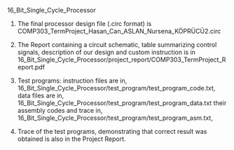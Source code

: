 16_Bit_Single_Cycle_Processor

1. The final processor design file (.circ format) is 
COMP303_TermProject_Hasan_Can_ASLAN_Nursena_KÖPRÜCÜ2.circ

2. The Report containing a circuit schematic, table summarizing control 
signals, description of our design and custom instruction is in
16_Bit_Single_Cycle_Processor/project_report/COMP303_TermProject_Report.pdf

3. Test programs: instruction files are in,
16_Bit_Single_Cycle_Processor/test_program/test_program_code.txt,
data files are in,
16_Bit_Single_Cycle_Processor/test_program/test_program_data.txt
their assembly codes and trace in, 
16_Bit_Single_Cycle_Processor/test_program/test_program_asm.txt,

4. Trace of the test programs, demonstrating that correct result was 
obtained is also in the Project Report.
